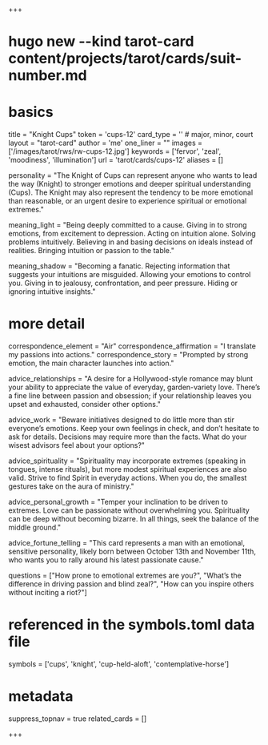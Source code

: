 +++
# hugo new --kind tarot-card content/projects/tarot/cards/suit-number.md
# basics
title     		 = "Knight Cups"
token					 = 'cups-12'
card_type			 = '' # major, minor, court
layout				 = "tarot-card"
author    		 = 'me'
one_liner 		 = ""
images				 = ['/images/tarot/rws/rw-cups-12.jpg']
keywords			 = ['fervor', 'zeal', 'moodiness', 'illumination']
url						 = 'tarot/cards/cups-12'
aliases				 = []

personality    = "The Knight of Cups can represent anyone who wants to lead the way (Knight) to stronger emotions and deeper spiritual understanding (Cups). The Knight may also represent the tendency to be more emotional than reasonable, or an urgent desire to experience spiritual or emotional extremes."

meaning_light  = "Being deeply committed to a cause. Giving in to strong emotions, from excitement to depression. Acting on intuition alone. Solving problems intuitively. Believing in and basing decisions on ideals instead of realities. Bringing intuition or passion to the table."

meaning_shadow = "Becoming a fanatic. Rejecting information that suggests your intuitions are misguided. Allowing your emotions to control you. Giving in to jealousy, confrontation, and peer pressure. Hiding or ignoring intuitive insights."

# more detail
correspondence_element 			= "Air"
correspondence_affirmation 	= "I translate my passions into actions."
correspondence_story 				= "Prompted by strong emotion, the main character launches into action."

advice_relationships 	 = "A desire for a Hollywood-style romance may blunt your ability to appreciate the value of everyday, garden-variety love. There’s a fine line between passion and obsession; if your relationship leaves you upset and exhausted, consider other options."

advice_work 					 = "Beware initiatives designed to do little more than stir everyone’s emotions. Keep your own feelings in check, and don’t hesitate to ask for details. Decisions may require more than the facts. What do your wisest advisors feel about your options?"

advice_spirituality 	 = "Spirituality may incorporate extremes (speaking in tongues, intense rituals), but more modest spiritual experiences are also valid. Strive to find Spirit in everyday actions. When you do, the smallest gestures take on the aura of ministry."

advice_personal_growth = "Temper your inclination to be driven to extremes. Love can be passionate without overwhelming you. Spirituality can be deep without becoming bizarre. In all things, seek the balance of the middle ground."

advice_fortune_telling = "This card represents a man with an emotional, sensitive personality, likely born between October 13th and November 11th, who wants you to rally around his latest passionate cause."

questions	= ["How prone to emotional extremes are you?", "What’s the difference in driving passion and blind zeal?", "How can you inspire others without inciting a riot?"]

# referenced in the symbols.toml data file
symbols	  = ['cups', 'knight', 'cup-held-aloft', 'contemplative-horse']

# metadata
suppress_topnav = true
related_cards 	= []

+++